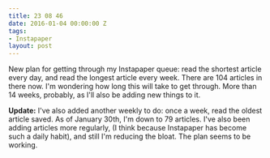 ```yaml
---
title: 23 08 46
date: 2016-01-04 00:00:00 Z
tags:
- Instapaper
layout: post
---
```


New plan for getting through my Instapaper queue: read the shortest article every day, and read the longest article every week. There are 104 articles in there now. I'm wondering how long this will take to get through. More than 14 weeks, probably, as I'll also be adding new things to it. 

**Update:** I've also added another weekly to do: once a week, read the oldest article saved. As of January 30th, I'm down to 79 articles. I've also been adding articles more regularly, (I think because Instapaper has become such a daily habit), and still I'm reducing the bloat. The plan seems to be working. 
